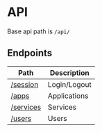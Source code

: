 # API
Base api path is `/api/`

## Endpoints

Path | Description
----- | ------
[/session](https://github.com/da4nik/swanager/blob/master/docs/session.md) | Login/Logout
[/apps](https://github.com/da4nik/swanager/blob/master/docs/app.md) | Applications
[/services](https://github.com/da4nik/swanager/blob/master/docs/services.md) | Services
[/users](https://github.com/da4nik/swanager/blob/master/docs/users.md) | Users
